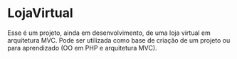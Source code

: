 # LojaVirtual
Esse é um projeto, ainda em desenvolvimento, de uma loja virtual em arquitetura MVC. Pode ser utilizada como base de criação de um projeto ou para aprendizado (OO em PHP e arquitetura MVC).
